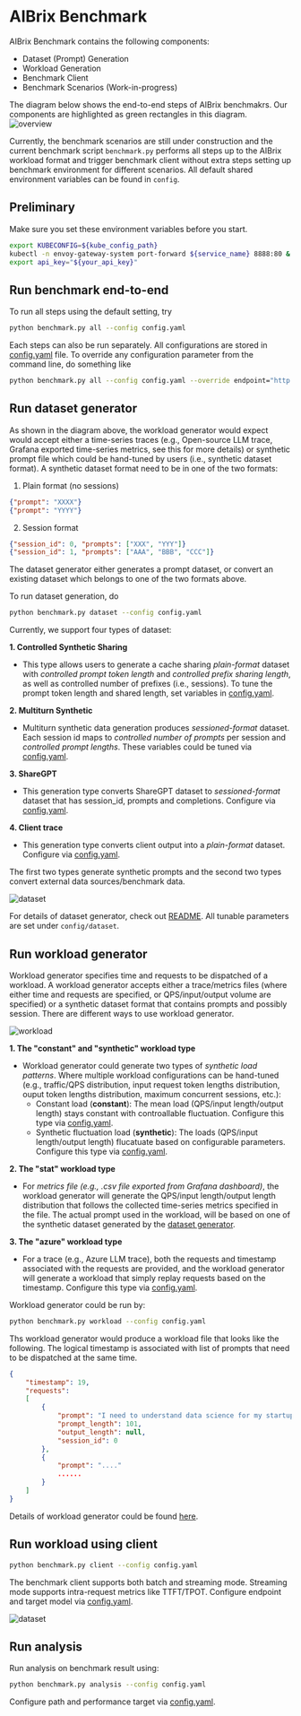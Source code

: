 # AIBrix Benchmark

AIBrix Benchmark contains the following components:
- Dataset (Prompt) Generation
- Workload Generation
- Benchmark Client
- Benchmark Scenarios (Work-in-progress)


The diagram below shows the end-to-end steps of AIBrix benchmakrs. Our components are highlighted as green rectangles in this diagram. 
![overview](./image/aibrix-benchmark-component.png)

Currently, the benchmark scenarios are still under construction and the current benchmark script ```benchmark.py``` performs all steps up to the AIBrix workload format and trigger benchmark client without extra steps setting up benchmark environment for different scenarios. 
All default shared environment variables can be found in ```config```. 


## Preliminary

Make sure you set these environment variables before you start. 

```bash
export KUBECONFIG=${kube_config_path}
kubectl -n envoy-gateway-system port-forward ${service_name} 8888:80 &
export api_key="${your_api_key}"
```


## Run benchmark end-to-end
To run all steps using the default setting, try

```bash
python benchmark.py all --config config.yaml
```

Each steps can also be run separately. All configurations are stored in [config.yaml](config.yaml) file. To override any configuration parameter from the command line, do something like


```bash
python benchmark.py all --config config.yaml --override endpoint="http://localhost:8000"
```


## Run dataset generator

As shown in the diagram above, the workload generator would expect would accept either a time-series traces (e.g., Open-source LLM trace, Grafana exported time-series metrics, see this for more details) or synthetic prompt file which could be hand-tuned by users (i.e., synthetic dataset format). 
A synthetic dataset format need to be in one of the two formats:

1. Plain format (no sessions)
```json
{"prompt": "XXXX"}
{"prompt": "YYYY"}
```
2. Session format
```json
{"session_id": 0, "prompts": ["XXX", "YYY"]}
{"session_id": 1, "prompts": ["AAA", "BBB", "CCC"]}
```
The dataset generator either generates a prompt dataset, or convert an existing dataset which belongs to one of the two formats above. 


To run dataset generation, do
```bash
python benchmark.py dataset --config config.yaml
```

Currently, we support four types of dataset:

**1. Controlled Synthetic Sharing**
- This type allows users to generate a cache sharing *plain-format* dataset with *controlled prompt token length* and *controlled prefix sharing length*, as well as controlled number of prefixes (i.e., sessions). To tune the prompt token length and shared length, set variables in [config.yaml](config.yaml).

**2. Multiturn Synthetic**
- Multiturn synthetic data generation produces *sessioned-format* dataset. Each session id maps to *controlled number of prompts* per session and *controlled prompt lengths*. These variables could be tuned via [config.yaml](config.yaml). 

**3. ShareGPT**
- This generation type converts ShareGPT dataset to *sessioned-format* dataset that has session_id, prompts and completions. Configure via [config.yaml](config.yaml).

**4. Client trace**
- This generation type converts client output into a *plain-format* dataset. Configure via [config.yaml](config.yaml).

The first two types generate synthetic prompts and the second two types convert external data sources/benchmark data. 

![dataset](./image/aibrix-benchmark-dataset.png)

For details of dataset generator, check out [README](./generator/dataset-generator/README.md). All tunable parameters are set under ```config/dataset```.


## Run workload generator
Workload generator specifies time and requests to be dispatched of a workload. A workload generator accepts either a trace/metrics files (where either time and requests are specified, or QPS/input/output volume are specified) or a synthetic dataset format that contains prompts and possibly session. There are different ways to use workload generator. 

![workload](./image/aibrix-benchmark-workload.png)


**1. The "constant" and "synthetic" workload type**
- Workload generator could generate two types of *synthetic load patterns*. Where multiple workload configurations can be hand-tuned (e.g., traffic/QPS distribution, input request token lengths distribution, ouput token lengths distribution, maximum concurrent sessions, etc.):
    - Constant load (**constant**): The mean load (QPS/input length/output length) stays constant with controallable fluctuation. Configure this type via [config.yaml](config.yaml).
    - Synthetic fluctuation load (**synthetic**): The loads (QPS/input length/output length) flucatuate based on configurable parameters. Configure this type via [config.yaml](config.yaml).

**2. The "stat" workload type**
- For *metrics file (e.g., .csv file exported from Grafana dashboard)*, the workload generator will generate the QPS/input length/output length distribution that follows the collected time-series metrics specified in the file. The actual prompt used in the workload, will be based on one of the synthetic dataset generated by the [dataset generator](#run-dataset-generator). 


**3. The "azure" workload type**
- For a trace (e.g., Azure LLM trace), both the requests and timestamp associated with the requests are provided, and the workload generator will generate a workload that simply replay requests based on the timestamp. Configure this type via [config.yaml](config.yaml).


Workload generator could be run by:
```bash
python benchmark.py workload --config config.yaml
```

Ths workload generator would produce a workload file that looks like the following. The logical timestamp is associated with list of prompts that need to be dispatched at the same time. 

```json
{
    "timestamp": 19, 
    "requests": 
    [
        {
            "prompt": "I need to understand data science for my startup idea. Can you help? Could you also explain how this relates to natural language processing? For context, I have experience with cybersecurity but I'm new to this specific area. I've been trying to understand this concept for months and would appreciate a clear explanation. I'm asking because I need to deploy a machine learning model for a project. For context, I have experience with cryptocurrency but I'm new to this specific area. Could you", 
            "prompt_length": 101, 
            "output_length": null,
            "session_id": 0
        },
        {
            "prompt": "...."
            ......
        }
    ]
}
```

Details of workload generator could be found [here](generator/workload-generator/README.md).



## Run workload using client
```bash
python benchmark.py client --config config.yaml
```

The benchmark client supports both batch and streaming mode. Streaming mode  supports intra-request metrics like TTFT/TPOT. Configure endpoint and target model via [config.yaml](config.yaml).

![dataset](./image/aibrix-benchmark-client.png)

## Run analysis

Run analysis on benchmark result using: 
```bash
python benchmark.py analysis --config config.yaml
```
Configure path and performance target via [config.yaml](config.yaml).




